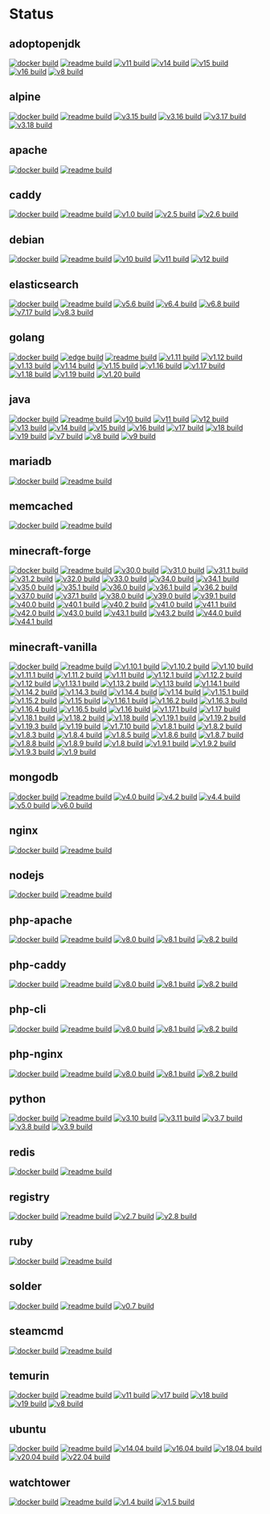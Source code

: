 # Status

## adoptopenjdk
[![docker build](https://github.com/dockhippie/adoptopenjdk/actions/workflows/docker.yml/badge.svg)](https://github.com/dockhippie/adoptopenjdk/actions/workflows/docker.yml) [![readme build](https://github.com/dockhippie/adoptopenjdk/actions/workflows/readme.yml/badge.svg)](https://github.com/dockhippie/adoptopenjdk/actions/workflows/readme.yml) [![v11 build](https://github.com/dockhippie/adoptopenjdk/actions/workflows/v11.yml/badge.svg)](https://github.com/dockhippie/adoptopenjdk/actions/workflows/v11.yml) [![v14 build](https://github.com/dockhippie/adoptopenjdk/actions/workflows/v14.yml/badge.svg)](https://github.com/dockhippie/adoptopenjdk/actions/workflows/v14.yml) [![v15 build](https://github.com/dockhippie/adoptopenjdk/actions/workflows/v15.yml/badge.svg)](https://github.com/dockhippie/adoptopenjdk/actions/workflows/v15.yml) [![v16 build](https://github.com/dockhippie/adoptopenjdk/actions/workflows/v16.yml/badge.svg)](https://github.com/dockhippie/adoptopenjdk/actions/workflows/v16.yml) [![v8 build](https://github.com/dockhippie/adoptopenjdk/actions/workflows/v8.yml/badge.svg)](https://github.com/dockhippie/adoptopenjdk/actions/workflows/v8.yml)

## alpine
[![docker build](https://github.com/dockhippie/alpine/actions/workflows/docker.yml/badge.svg)](https://github.com/dockhippie/alpine/actions/workflows/docker.yml) [![readme build](https://github.com/dockhippie/alpine/actions/workflows/readme.yml/badge.svg)](https://github.com/dockhippie/alpine/actions/workflows/readme.yml) [![v3.15 build](https://github.com/dockhippie/alpine/actions/workflows/v3.15.yml/badge.svg)](https://github.com/dockhippie/alpine/actions/workflows/v3.15.yml) [![v3.16 build](https://github.com/dockhippie/alpine/actions/workflows/v3.16.yml/badge.svg)](https://github.com/dockhippie/alpine/actions/workflows/v3.16.yml) [![v3.17 build](https://github.com/dockhippie/alpine/actions/workflows/v3.17.yml/badge.svg)](https://github.com/dockhippie/alpine/actions/workflows/v3.17.yml) [![v3.18 build](https://github.com/dockhippie/alpine/actions/workflows/v3.18.yml/badge.svg)](https://github.com/dockhippie/alpine/actions/workflows/v3.18.yml)

## apache
[![docker build](https://github.com/dockhippie/apache/actions/workflows/docker.yml/badge.svg)](https://github.com/dockhippie/apache/actions/workflows/docker.yml) [![readme build](https://github.com/dockhippie/apache/actions/workflows/readme.yml/badge.svg)](https://github.com/dockhippie/apache/actions/workflows/readme.yml)

## caddy
[![docker build](https://github.com/dockhippie/caddy/actions/workflows/docker.yml/badge.svg)](https://github.com/dockhippie/caddy/actions/workflows/docker.yml) [![readme build](https://github.com/dockhippie/caddy/actions/workflows/readme.yml/badge.svg)](https://github.com/dockhippie/caddy/actions/workflows/readme.yml) [![v1.0 build](https://github.com/dockhippie/caddy/actions/workflows/v1.0.yml/badge.svg)](https://github.com/dockhippie/caddy/actions/workflows/v1.0.yml) [![v2.5 build](https://github.com/dockhippie/caddy/actions/workflows/v2.5.yml/badge.svg)](https://github.com/dockhippie/caddy/actions/workflows/v2.5.yml) [![v2.6 build](https://github.com/dockhippie/caddy/actions/workflows/v2.6.yml/badge.svg)](https://github.com/dockhippie/caddy/actions/workflows/v2.6.yml)

## debian
[![docker build](https://github.com/dockhippie/debian/actions/workflows/docker.yml/badge.svg)](https://github.com/dockhippie/debian/actions/workflows/docker.yml) [![readme build](https://github.com/dockhippie/debian/actions/workflows/readme.yml/badge.svg)](https://github.com/dockhippie/debian/actions/workflows/readme.yml) [![v10 build](https://github.com/dockhippie/debian/actions/workflows/v10.yml/badge.svg)](https://github.com/dockhippie/debian/actions/workflows/v10.yml) [![v11 build](https://github.com/dockhippie/debian/actions/workflows/v11.yml/badge.svg)](https://github.com/dockhippie/debian/actions/workflows/v11.yml) [![v12 build](https://github.com/dockhippie/debian/actions/workflows/v12.yml/badge.svg)](https://github.com/dockhippie/debian/actions/workflows/v12.yml)

## elasticsearch
[![docker build](https://github.com/dockhippie/elasticsearch/actions/workflows/docker.yml/badge.svg)](https://github.com/dockhippie/elasticsearch/actions/workflows/docker.yml) [![readme build](https://github.com/dockhippie/elasticsearch/actions/workflows/readme.yml/badge.svg)](https://github.com/dockhippie/elasticsearch/actions/workflows/readme.yml) [![v5.6 build](https://github.com/dockhippie/elasticsearch/actions/workflows/v5.6.yml/badge.svg)](https://github.com/dockhippie/elasticsearch/actions/workflows/v5.6.yml) [![v6.4 build](https://github.com/dockhippie/elasticsearch/actions/workflows/v6.4.yml/badge.svg)](https://github.com/dockhippie/elasticsearch/actions/workflows/v6.4.yml) [![v6.8 build](https://github.com/dockhippie/elasticsearch/actions/workflows/v6.8.yml/badge.svg)](https://github.com/dockhippie/elasticsearch/actions/workflows/v6.8.yml) [![v7.17 build](https://github.com/dockhippie/elasticsearch/actions/workflows/v7.17.yml/badge.svg)](https://github.com/dockhippie/elasticsearch/actions/workflows/v7.17.yml) [![v8.3 build](https://github.com/dockhippie/elasticsearch/actions/workflows/v8.3.yml/badge.svg)](https://github.com/dockhippie/elasticsearch/actions/workflows/v8.3.yml)

## golang
[![docker build](https://github.com/dockhippie/golang/actions/workflows/docker.yml/badge.svg)](https://github.com/dockhippie/golang/actions/workflows/docker.yml) [![edge build](https://github.com/dockhippie/golang/actions/workflows/edge.yml/badge.svg)](https://github.com/dockhippie/golang/actions/workflows/edge.yml) [![readme build](https://github.com/dockhippie/golang/actions/workflows/readme.yml/badge.svg)](https://github.com/dockhippie/golang/actions/workflows/readme.yml) [![v1.11 build](https://github.com/dockhippie/golang/actions/workflows/v1.11.yml/badge.svg)](https://github.com/dockhippie/golang/actions/workflows/v1.11.yml) [![v1.12 build](https://github.com/dockhippie/golang/actions/workflows/v1.12.yml/badge.svg)](https://github.com/dockhippie/golang/actions/workflows/v1.12.yml) [![v1.13 build](https://github.com/dockhippie/golang/actions/workflows/v1.13.yml/badge.svg)](https://github.com/dockhippie/golang/actions/workflows/v1.13.yml) [![v1.14 build](https://github.com/dockhippie/golang/actions/workflows/v1.14.yml/badge.svg)](https://github.com/dockhippie/golang/actions/workflows/v1.14.yml) [![v1.15 build](https://github.com/dockhippie/golang/actions/workflows/v1.15.yml/badge.svg)](https://github.com/dockhippie/golang/actions/workflows/v1.15.yml) [![v1.16 build](https://github.com/dockhippie/golang/actions/workflows/v1.16.yml/badge.svg)](https://github.com/dockhippie/golang/actions/workflows/v1.16.yml) [![v1.17 build](https://github.com/dockhippie/golang/actions/workflows/v1.17.yml/badge.svg)](https://github.com/dockhippie/golang/actions/workflows/v1.17.yml) [![v1.18 build](https://github.com/dockhippie/golang/actions/workflows/v1.18.yml/badge.svg)](https://github.com/dockhippie/golang/actions/workflows/v1.18.yml) [![v1.19 build](https://github.com/dockhippie/golang/actions/workflows/v1.19.yml/badge.svg)](https://github.com/dockhippie/golang/actions/workflows/v1.19.yml) [![v1.20 build](https://github.com/dockhippie/golang/actions/workflows/v1.20.yml/badge.svg)](https://github.com/dockhippie/golang/actions/workflows/v1.20.yml)

## java
[![docker build](https://github.com/dockhippie/java/actions/workflows/docker.yml/badge.svg)](https://github.com/dockhippie/java/actions/workflows/docker.yml) [![readme build](https://github.com/dockhippie/java/actions/workflows/readme.yml/badge.svg)](https://github.com/dockhippie/java/actions/workflows/readme.yml) [![v10 build](https://github.com/dockhippie/java/actions/workflows/v10.yml/badge.svg)](https://github.com/dockhippie/java/actions/workflows/v10.yml) [![v11 build](https://github.com/dockhippie/java/actions/workflows/v11.yml/badge.svg)](https://github.com/dockhippie/java/actions/workflows/v11.yml) [![v12 build](https://github.com/dockhippie/java/actions/workflows/v12.yml/badge.svg)](https://github.com/dockhippie/java/actions/workflows/v12.yml) [![v13 build](https://github.com/dockhippie/java/actions/workflows/v13.yml/badge.svg)](https://github.com/dockhippie/java/actions/workflows/v13.yml) [![v14 build](https://github.com/dockhippie/java/actions/workflows/v14.yml/badge.svg)](https://github.com/dockhippie/java/actions/workflows/v14.yml) [![v15 build](https://github.com/dockhippie/java/actions/workflows/v15.yml/badge.svg)](https://github.com/dockhippie/java/actions/workflows/v15.yml) [![v16 build](https://github.com/dockhippie/java/actions/workflows/v16.yml/badge.svg)](https://github.com/dockhippie/java/actions/workflows/v16.yml) [![v17 build](https://github.com/dockhippie/java/actions/workflows/v17.yml/badge.svg)](https://github.com/dockhippie/java/actions/workflows/v17.yml) [![v18 build](https://github.com/dockhippie/java/actions/workflows/v18.yml/badge.svg)](https://github.com/dockhippie/java/actions/workflows/v18.yml) [![v19 build](https://github.com/dockhippie/java/actions/workflows/v19.yml/badge.svg)](https://github.com/dockhippie/java/actions/workflows/v19.yml) [![v7 build](https://github.com/dockhippie/java/actions/workflows/v7.yml/badge.svg)](https://github.com/dockhippie/java/actions/workflows/v7.yml) [![v8 build](https://github.com/dockhippie/java/actions/workflows/v8.yml/badge.svg)](https://github.com/dockhippie/java/actions/workflows/v8.yml) [![v9 build](https://github.com/dockhippie/java/actions/workflows/v9.yml/badge.svg)](https://github.com/dockhippie/java/actions/workflows/v9.yml)

## mariadb
[![docker build](https://github.com/dockhippie/mariadb/actions/workflows/docker.yml/badge.svg)](https://github.com/dockhippie/mariadb/actions/workflows/docker.yml) [![readme build](https://github.com/dockhippie/mariadb/actions/workflows/readme.yml/badge.svg)](https://github.com/dockhippie/mariadb/actions/workflows/readme.yml)

## memcached
[![docker build](https://github.com/dockhippie/memcached/actions/workflows/docker.yml/badge.svg)](https://github.com/dockhippie/memcached/actions/workflows/docker.yml) [![readme build](https://github.com/dockhippie/memcached/actions/workflows/readme.yml/badge.svg)](https://github.com/dockhippie/memcached/actions/workflows/readme.yml)

## minecraft-forge
[![docker build](https://github.com/dockhippie/minecraft-forge/actions/workflows/docker.yml/badge.svg)](https://github.com/dockhippie/minecraft-forge/actions/workflows/docker.yml) [![readme build](https://github.com/dockhippie/minecraft-forge/actions/workflows/readme.yml/badge.svg)](https://github.com/dockhippie/minecraft-forge/actions/workflows/readme.yml) [![v30.0 build](https://github.com/dockhippie/minecraft-forge/actions/workflows/v30.0.yml/badge.svg)](https://github.com/dockhippie/minecraft-forge/actions/workflows/v30.0.yml) [![v31.0 build](https://github.com/dockhippie/minecraft-forge/actions/workflows/v31.0.yml/badge.svg)](https://github.com/dockhippie/minecraft-forge/actions/workflows/v31.0.yml) [![v31.1 build](https://github.com/dockhippie/minecraft-forge/actions/workflows/v31.1.yml/badge.svg)](https://github.com/dockhippie/minecraft-forge/actions/workflows/v31.1.yml) [![v31.2 build](https://github.com/dockhippie/minecraft-forge/actions/workflows/v31.2.yml/badge.svg)](https://github.com/dockhippie/minecraft-forge/actions/workflows/v31.2.yml) [![v32.0 build](https://github.com/dockhippie/minecraft-forge/actions/workflows/v32.0.yml/badge.svg)](https://github.com/dockhippie/minecraft-forge/actions/workflows/v32.0.yml) [![v33.0 build](https://github.com/dockhippie/minecraft-forge/actions/workflows/v33.0.yml/badge.svg)](https://github.com/dockhippie/minecraft-forge/actions/workflows/v33.0.yml) [![v34.0 build](https://github.com/dockhippie/minecraft-forge/actions/workflows/v34.0.yml/badge.svg)](https://github.com/dockhippie/minecraft-forge/actions/workflows/v34.0.yml) [![v34.1 build](https://github.com/dockhippie/minecraft-forge/actions/workflows/v34.1.yml/badge.svg)](https://github.com/dockhippie/minecraft-forge/actions/workflows/v34.1.yml) [![v35.0 build](https://github.com/dockhippie/minecraft-forge/actions/workflows/v35.0.yml/badge.svg)](https://github.com/dockhippie/minecraft-forge/actions/workflows/v35.0.yml) [![v35.1 build](https://github.com/dockhippie/minecraft-forge/actions/workflows/v35.1.yml/badge.svg)](https://github.com/dockhippie/minecraft-forge/actions/workflows/v35.1.yml) [![v36.0 build](https://github.com/dockhippie/minecraft-forge/actions/workflows/v36.0.yml/badge.svg)](https://github.com/dockhippie/minecraft-forge/actions/workflows/v36.0.yml) [![v36.1 build](https://github.com/dockhippie/minecraft-forge/actions/workflows/v36.1.yml/badge.svg)](https://github.com/dockhippie/minecraft-forge/actions/workflows/v36.1.yml) [![v36.2 build](https://github.com/dockhippie/minecraft-forge/actions/workflows/v36.2.yml/badge.svg)](https://github.com/dockhippie/minecraft-forge/actions/workflows/v36.2.yml) [![v37.0 build](https://github.com/dockhippie/minecraft-forge/actions/workflows/v37.0.yml/badge.svg)](https://github.com/dockhippie/minecraft-forge/actions/workflows/v37.0.yml) [![v37.1 build](https://github.com/dockhippie/minecraft-forge/actions/workflows/v37.1.yml/badge.svg)](https://github.com/dockhippie/minecraft-forge/actions/workflows/v37.1.yml) [![v38.0 build](https://github.com/dockhippie/minecraft-forge/actions/workflows/v38.0.yml/badge.svg)](https://github.com/dockhippie/minecraft-forge/actions/workflows/v38.0.yml) [![v39.0 build](https://github.com/dockhippie/minecraft-forge/actions/workflows/v39.0.yml/badge.svg)](https://github.com/dockhippie/minecraft-forge/actions/workflows/v39.0.yml) [![v39.1 build](https://github.com/dockhippie/minecraft-forge/actions/workflows/v39.1.yml/badge.svg)](https://github.com/dockhippie/minecraft-forge/actions/workflows/v39.1.yml) [![v40.0 build](https://github.com/dockhippie/minecraft-forge/actions/workflows/v40.0.yml/badge.svg)](https://github.com/dockhippie/minecraft-forge/actions/workflows/v40.0.yml) [![v40.1 build](https://github.com/dockhippie/minecraft-forge/actions/workflows/v40.1.yml/badge.svg)](https://github.com/dockhippie/minecraft-forge/actions/workflows/v40.1.yml) [![v40.2 build](https://github.com/dockhippie/minecraft-forge/actions/workflows/v40.2.yml/badge.svg)](https://github.com/dockhippie/minecraft-forge/actions/workflows/v40.2.yml) [![v41.0 build](https://github.com/dockhippie/minecraft-forge/actions/workflows/v41.0.yml/badge.svg)](https://github.com/dockhippie/minecraft-forge/actions/workflows/v41.0.yml) [![v41.1 build](https://github.com/dockhippie/minecraft-forge/actions/workflows/v41.1.yml/badge.svg)](https://github.com/dockhippie/minecraft-forge/actions/workflows/v41.1.yml) [![v42.0 build](https://github.com/dockhippie/minecraft-forge/actions/workflows/v42.0.yml/badge.svg)](https://github.com/dockhippie/minecraft-forge/actions/workflows/v42.0.yml) [![v43.0 build](https://github.com/dockhippie/minecraft-forge/actions/workflows/v43.0.yml/badge.svg)](https://github.com/dockhippie/minecraft-forge/actions/workflows/v43.0.yml) [![v43.1 build](https://github.com/dockhippie/minecraft-forge/actions/workflows/v43.1.yml/badge.svg)](https://github.com/dockhippie/minecraft-forge/actions/workflows/v43.1.yml) [![v43.2 build](https://github.com/dockhippie/minecraft-forge/actions/workflows/v43.2.yml/badge.svg)](https://github.com/dockhippie/minecraft-forge/actions/workflows/v43.2.yml) [![v44.0 build](https://github.com/dockhippie/minecraft-forge/actions/workflows/v44.0.yml/badge.svg)](https://github.com/dockhippie/minecraft-forge/actions/workflows/v44.0.yml) [![v44.1 build](https://github.com/dockhippie/minecraft-forge/actions/workflows/v44.1.yml/badge.svg)](https://github.com/dockhippie/minecraft-forge/actions/workflows/v44.1.yml)

## minecraft-vanilla
[![docker build](https://github.com/dockhippie/minecraft-vanilla/actions/workflows/docker.yml/badge.svg)](https://github.com/dockhippie/minecraft-vanilla/actions/workflows/docker.yml) [![readme build](https://github.com/dockhippie/minecraft-vanilla/actions/workflows/readme.yml/badge.svg)](https://github.com/dockhippie/minecraft-vanilla/actions/workflows/readme.yml) [![v1.10.1 build](https://github.com/dockhippie/minecraft-vanilla/actions/workflows/v1.10.1.yml/badge.svg)](https://github.com/dockhippie/minecraft-vanilla/actions/workflows/v1.10.1.yml) [![v1.10.2 build](https://github.com/dockhippie/minecraft-vanilla/actions/workflows/v1.10.2.yml/badge.svg)](https://github.com/dockhippie/minecraft-vanilla/actions/workflows/v1.10.2.yml) [![v1.10 build](https://github.com/dockhippie/minecraft-vanilla/actions/workflows/v1.10.yml/badge.svg)](https://github.com/dockhippie/minecraft-vanilla/actions/workflows/v1.10.yml) [![v1.11.1 build](https://github.com/dockhippie/minecraft-vanilla/actions/workflows/v1.11.1.yml/badge.svg)](https://github.com/dockhippie/minecraft-vanilla/actions/workflows/v1.11.1.yml) [![v1.11.2 build](https://github.com/dockhippie/minecraft-vanilla/actions/workflows/v1.11.2.yml/badge.svg)](https://github.com/dockhippie/minecraft-vanilla/actions/workflows/v1.11.2.yml) [![v1.11 build](https://github.com/dockhippie/minecraft-vanilla/actions/workflows/v1.11.yml/badge.svg)](https://github.com/dockhippie/minecraft-vanilla/actions/workflows/v1.11.yml) [![v1.12.1 build](https://github.com/dockhippie/minecraft-vanilla/actions/workflows/v1.12.1.yml/badge.svg)](https://github.com/dockhippie/minecraft-vanilla/actions/workflows/v1.12.1.yml) [![v1.12.2 build](https://github.com/dockhippie/minecraft-vanilla/actions/workflows/v1.12.2.yml/badge.svg)](https://github.com/dockhippie/minecraft-vanilla/actions/workflows/v1.12.2.yml) [![v1.12 build](https://github.com/dockhippie/minecraft-vanilla/actions/workflows/v1.12.yml/badge.svg)](https://github.com/dockhippie/minecraft-vanilla/actions/workflows/v1.12.yml) [![v1.13.1 build](https://github.com/dockhippie/minecraft-vanilla/actions/workflows/v1.13.1.yml/badge.svg)](https://github.com/dockhippie/minecraft-vanilla/actions/workflows/v1.13.1.yml) [![v1.13.2 build](https://github.com/dockhippie/minecraft-vanilla/actions/workflows/v1.13.2.yml/badge.svg)](https://github.com/dockhippie/minecraft-vanilla/actions/workflows/v1.13.2.yml) [![v1.13 build](https://github.com/dockhippie/minecraft-vanilla/actions/workflows/v1.13.yml/badge.svg)](https://github.com/dockhippie/minecraft-vanilla/actions/workflows/v1.13.yml) [![v1.14.1 build](https://github.com/dockhippie/minecraft-vanilla/actions/workflows/v1.14.1.yml/badge.svg)](https://github.com/dockhippie/minecraft-vanilla/actions/workflows/v1.14.1.yml) [![v1.14.2 build](https://github.com/dockhippie/minecraft-vanilla/actions/workflows/v1.14.2.yml/badge.svg)](https://github.com/dockhippie/minecraft-vanilla/actions/workflows/v1.14.2.yml) [![v1.14.3 build](https://github.com/dockhippie/minecraft-vanilla/actions/workflows/v1.14.3.yml/badge.svg)](https://github.com/dockhippie/minecraft-vanilla/actions/workflows/v1.14.3.yml) [![v1.14.4 build](https://github.com/dockhippie/minecraft-vanilla/actions/workflows/v1.14.4.yml/badge.svg)](https://github.com/dockhippie/minecraft-vanilla/actions/workflows/v1.14.4.yml) [![v1.14 build](https://github.com/dockhippie/minecraft-vanilla/actions/workflows/v1.14.yml/badge.svg)](https://github.com/dockhippie/minecraft-vanilla/actions/workflows/v1.14.yml) [![v1.15.1 build](https://github.com/dockhippie/minecraft-vanilla/actions/workflows/v1.15.1.yml/badge.svg)](https://github.com/dockhippie/minecraft-vanilla/actions/workflows/v1.15.1.yml) [![v1.15.2 build](https://github.com/dockhippie/minecraft-vanilla/actions/workflows/v1.15.2.yml/badge.svg)](https://github.com/dockhippie/minecraft-vanilla/actions/workflows/v1.15.2.yml) [![v1.15 build](https://github.com/dockhippie/minecraft-vanilla/actions/workflows/v1.15.yml/badge.svg)](https://github.com/dockhippie/minecraft-vanilla/actions/workflows/v1.15.yml) [![v1.16.1 build](https://github.com/dockhippie/minecraft-vanilla/actions/workflows/v1.16.1.yml/badge.svg)](https://github.com/dockhippie/minecraft-vanilla/actions/workflows/v1.16.1.yml) [![v1.16.2 build](https://github.com/dockhippie/minecraft-vanilla/actions/workflows/v1.16.2.yml/badge.svg)](https://github.com/dockhippie/minecraft-vanilla/actions/workflows/v1.16.2.yml) [![v1.16.3 build](https://github.com/dockhippie/minecraft-vanilla/actions/workflows/v1.16.3.yml/badge.svg)](https://github.com/dockhippie/minecraft-vanilla/actions/workflows/v1.16.3.yml) [![v1.16.4 build](https://github.com/dockhippie/minecraft-vanilla/actions/workflows/v1.16.4.yml/badge.svg)](https://github.com/dockhippie/minecraft-vanilla/actions/workflows/v1.16.4.yml) [![v1.16.5 build](https://github.com/dockhippie/minecraft-vanilla/actions/workflows/v1.16.5.yml/badge.svg)](https://github.com/dockhippie/minecraft-vanilla/actions/workflows/v1.16.5.yml) [![v1.16 build](https://github.com/dockhippie/minecraft-vanilla/actions/workflows/v1.16.yml/badge.svg)](https://github.com/dockhippie/minecraft-vanilla/actions/workflows/v1.16.yml) [![v1.17.1 build](https://github.com/dockhippie/minecraft-vanilla/actions/workflows/v1.17.1.yml/badge.svg)](https://github.com/dockhippie/minecraft-vanilla/actions/workflows/v1.17.1.yml) [![v1.17 build](https://github.com/dockhippie/minecraft-vanilla/actions/workflows/v1.17.yml/badge.svg)](https://github.com/dockhippie/minecraft-vanilla/actions/workflows/v1.17.yml) [![v1.18.1 build](https://github.com/dockhippie/minecraft-vanilla/actions/workflows/v1.18.1.yml/badge.svg)](https://github.com/dockhippie/minecraft-vanilla/actions/workflows/v1.18.1.yml) [![v1.18.2 build](https://github.com/dockhippie/minecraft-vanilla/actions/workflows/v1.18.2.yml/badge.svg)](https://github.com/dockhippie/minecraft-vanilla/actions/workflows/v1.18.2.yml) [![v1.18 build](https://github.com/dockhippie/minecraft-vanilla/actions/workflows/v1.18.yml/badge.svg)](https://github.com/dockhippie/minecraft-vanilla/actions/workflows/v1.18.yml) [![v1.19.1 build](https://github.com/dockhippie/minecraft-vanilla/actions/workflows/v1.19.1.yml/badge.svg)](https://github.com/dockhippie/minecraft-vanilla/actions/workflows/v1.19.1.yml) [![v1.19.2 build](https://github.com/dockhippie/minecraft-vanilla/actions/workflows/v1.19.2.yml/badge.svg)](https://github.com/dockhippie/minecraft-vanilla/actions/workflows/v1.19.2.yml) [![v1.19.3 build](https://github.com/dockhippie/minecraft-vanilla/actions/workflows/v1.19.3.yml/badge.svg)](https://github.com/dockhippie/minecraft-vanilla/actions/workflows/v1.19.3.yml) [![v1.19 build](https://github.com/dockhippie/minecraft-vanilla/actions/workflows/v1.19.yml/badge.svg)](https://github.com/dockhippie/minecraft-vanilla/actions/workflows/v1.19.yml) [![v1.7.10 build](https://github.com/dockhippie/minecraft-vanilla/actions/workflows/v1.7.10.yml/badge.svg)](https://github.com/dockhippie/minecraft-vanilla/actions/workflows/v1.7.10.yml) [![v1.8.1 build](https://github.com/dockhippie/minecraft-vanilla/actions/workflows/v1.8.1.yml/badge.svg)](https://github.com/dockhippie/minecraft-vanilla/actions/workflows/v1.8.1.yml) [![v1.8.2 build](https://github.com/dockhippie/minecraft-vanilla/actions/workflows/v1.8.2.yml/badge.svg)](https://github.com/dockhippie/minecraft-vanilla/actions/workflows/v1.8.2.yml) [![v1.8.3 build](https://github.com/dockhippie/minecraft-vanilla/actions/workflows/v1.8.3.yml/badge.svg)](https://github.com/dockhippie/minecraft-vanilla/actions/workflows/v1.8.3.yml) [![v1.8.4 build](https://github.com/dockhippie/minecraft-vanilla/actions/workflows/v1.8.4.yml/badge.svg)](https://github.com/dockhippie/minecraft-vanilla/actions/workflows/v1.8.4.yml) [![v1.8.5 build](https://github.com/dockhippie/minecraft-vanilla/actions/workflows/v1.8.5.yml/badge.svg)](https://github.com/dockhippie/minecraft-vanilla/actions/workflows/v1.8.5.yml) [![v1.8.6 build](https://github.com/dockhippie/minecraft-vanilla/actions/workflows/v1.8.6.yml/badge.svg)](https://github.com/dockhippie/minecraft-vanilla/actions/workflows/v1.8.6.yml) [![v1.8.7 build](https://github.com/dockhippie/minecraft-vanilla/actions/workflows/v1.8.7.yml/badge.svg)](https://github.com/dockhippie/minecraft-vanilla/actions/workflows/v1.8.7.yml) [![v1.8.8 build](https://github.com/dockhippie/minecraft-vanilla/actions/workflows/v1.8.8.yml/badge.svg)](https://github.com/dockhippie/minecraft-vanilla/actions/workflows/v1.8.8.yml) [![v1.8.9 build](https://github.com/dockhippie/minecraft-vanilla/actions/workflows/v1.8.9.yml/badge.svg)](https://github.com/dockhippie/minecraft-vanilla/actions/workflows/v1.8.9.yml) [![v1.8 build](https://github.com/dockhippie/minecraft-vanilla/actions/workflows/v1.8.yml/badge.svg)](https://github.com/dockhippie/minecraft-vanilla/actions/workflows/v1.8.yml) [![v1.9.1 build](https://github.com/dockhippie/minecraft-vanilla/actions/workflows/v1.9.1.yml/badge.svg)](https://github.com/dockhippie/minecraft-vanilla/actions/workflows/v1.9.1.yml) [![v1.9.2 build](https://github.com/dockhippie/minecraft-vanilla/actions/workflows/v1.9.2.yml/badge.svg)](https://github.com/dockhippie/minecraft-vanilla/actions/workflows/v1.9.2.yml) [![v1.9.3 build](https://github.com/dockhippie/minecraft-vanilla/actions/workflows/v1.9.3.yml/badge.svg)](https://github.com/dockhippie/minecraft-vanilla/actions/workflows/v1.9.3.yml) [![v1.9 build](https://github.com/dockhippie/minecraft-vanilla/actions/workflows/v1.9.yml/badge.svg)](https://github.com/dockhippie/minecraft-vanilla/actions/workflows/v1.9.yml)

## mongodb
[![docker build](https://github.com/dockhippie/mongodb/actions/workflows/docker.yml/badge.svg)](https://github.com/dockhippie/mongodb/actions/workflows/docker.yml) [![readme build](https://github.com/dockhippie/mongodb/actions/workflows/readme.yml/badge.svg)](https://github.com/dockhippie/mongodb/actions/workflows/readme.yml) [![v4.0 build](https://github.com/dockhippie/mongodb/actions/workflows/v4.0.yml/badge.svg)](https://github.com/dockhippie/mongodb/actions/workflows/v4.0.yml) [![v4.2 build](https://github.com/dockhippie/mongodb/actions/workflows/v4.2.yml/badge.svg)](https://github.com/dockhippie/mongodb/actions/workflows/v4.2.yml) [![v4.4 build](https://github.com/dockhippie/mongodb/actions/workflows/v4.4.yml/badge.svg)](https://github.com/dockhippie/mongodb/actions/workflows/v4.4.yml) [![v5.0 build](https://github.com/dockhippie/mongodb/actions/workflows/v5.0.yml/badge.svg)](https://github.com/dockhippie/mongodb/actions/workflows/v5.0.yml) [![v6.0 build](https://github.com/dockhippie/mongodb/actions/workflows/v6.0.yml/badge.svg)](https://github.com/dockhippie/mongodb/actions/workflows/v6.0.yml)

## nginx
[![docker build](https://github.com/dockhippie/nginx/actions/workflows/docker.yml/badge.svg)](https://github.com/dockhippie/nginx/actions/workflows/docker.yml) [![readme build](https://github.com/dockhippie/nginx/actions/workflows/readme.yml/badge.svg)](https://github.com/dockhippie/nginx/actions/workflows/readme.yml)

## nodejs
[![docker build](https://github.com/dockhippie/nodejs/actions/workflows/docker.yml/badge.svg)](https://github.com/dockhippie/nodejs/actions/workflows/docker.yml) [![readme build](https://github.com/dockhippie/nodejs/actions/workflows/readme.yml/badge.svg)](https://github.com/dockhippie/nodejs/actions/workflows/readme.yml)

## php-apache
[![docker build](https://github.com/dockhippie/php-apache/actions/workflows/docker.yml/badge.svg)](https://github.com/dockhippie/php-apache/actions/workflows/docker.yml) [![readme build](https://github.com/dockhippie/php-apache/actions/workflows/readme.yml/badge.svg)](https://github.com/dockhippie/php-apache/actions/workflows/readme.yml) [![v8.0 build](https://github.com/dockhippie/php-apache/actions/workflows/v8.0.yml/badge.svg)](https://github.com/dockhippie/php-apache/actions/workflows/v8.0.yml) [![v8.1 build](https://github.com/dockhippie/php-apache/actions/workflows/v8.1.yml/badge.svg)](https://github.com/dockhippie/php-apache/actions/workflows/v8.1.yml) [![v8.2 build](https://github.com/dockhippie/php-apache/actions/workflows/v8.2.yml/badge.svg)](https://github.com/dockhippie/php-apache/actions/workflows/v8.2.yml)

## php-caddy
[![docker build](https://github.com/dockhippie/php-caddy/actions/workflows/docker.yml/badge.svg)](https://github.com/dockhippie/php-caddy/actions/workflows/docker.yml) [![readme build](https://github.com/dockhippie/php-caddy/actions/workflows/readme.yml/badge.svg)](https://github.com/dockhippie/php-caddy/actions/workflows/readme.yml) [![v8.0 build](https://github.com/dockhippie/php-caddy/actions/workflows/v8.0.yml/badge.svg)](https://github.com/dockhippie/php-caddy/actions/workflows/v8.0.yml) [![v8.1 build](https://github.com/dockhippie/php-caddy/actions/workflows/v8.1.yml/badge.svg)](https://github.com/dockhippie/php-caddy/actions/workflows/v8.1.yml) [![v8.2 build](https://github.com/dockhippie/php-caddy/actions/workflows/v8.2.yml/badge.svg)](https://github.com/dockhippie/php-caddy/actions/workflows/v8.2.yml)

## php-cli
[![docker build](https://github.com/dockhippie/php-cli/actions/workflows/docker.yml/badge.svg)](https://github.com/dockhippie/php-cli/actions/workflows/docker.yml) [![readme build](https://github.com/dockhippie/php-cli/actions/workflows/readme.yml/badge.svg)](https://github.com/dockhippie/php-cli/actions/workflows/readme.yml) [![v8.0 build](https://github.com/dockhippie/php-cli/actions/workflows/v8.0.yml/badge.svg)](https://github.com/dockhippie/php-cli/actions/workflows/v8.0.yml) [![v8.1 build](https://github.com/dockhippie/php-cli/actions/workflows/v8.1.yml/badge.svg)](https://github.com/dockhippie/php-cli/actions/workflows/v8.1.yml) [![v8.2 build](https://github.com/dockhippie/php-cli/actions/workflows/v8.2.yml/badge.svg)](https://github.com/dockhippie/php-cli/actions/workflows/v8.2.yml)

## php-nginx
[![docker build](https://github.com/dockhippie/php-nginx/actions/workflows/docker.yml/badge.svg)](https://github.com/dockhippie/php-nginx/actions/workflows/docker.yml) [![readme build](https://github.com/dockhippie/php-nginx/actions/workflows/readme.yml/badge.svg)](https://github.com/dockhippie/php-nginx/actions/workflows/readme.yml) [![v8.0 build](https://github.com/dockhippie/php-nginx/actions/workflows/v8.0.yml/badge.svg)](https://github.com/dockhippie/php-nginx/actions/workflows/v8.0.yml) [![v8.1 build](https://github.com/dockhippie/php-nginx/actions/workflows/v8.1.yml/badge.svg)](https://github.com/dockhippie/php-nginx/actions/workflows/v8.1.yml) [![v8.2 build](https://github.com/dockhippie/php-nginx/actions/workflows/v8.2.yml/badge.svg)](https://github.com/dockhippie/php-nginx/actions/workflows/v8.2.yml)

## python
[![docker build](https://github.com/dockhippie/python/actions/workflows/docker.yml/badge.svg)](https://github.com/dockhippie/python/actions/workflows/docker.yml) [![readme build](https://github.com/dockhippie/python/actions/workflows/readme.yml/badge.svg)](https://github.com/dockhippie/python/actions/workflows/readme.yml) [![v3.10 build](https://github.com/dockhippie/python/actions/workflows/v3.10.yml/badge.svg)](https://github.com/dockhippie/python/actions/workflows/v3.10.yml) [![v3.11 build](https://github.com/dockhippie/python/actions/workflows/v3.11.yml/badge.svg)](https://github.com/dockhippie/python/actions/workflows/v3.11.yml) [![v3.7 build](https://github.com/dockhippie/python/actions/workflows/v3.7.yml/badge.svg)](https://github.com/dockhippie/python/actions/workflows/v3.7.yml) [![v3.8 build](https://github.com/dockhippie/python/actions/workflows/v3.8.yml/badge.svg)](https://github.com/dockhippie/python/actions/workflows/v3.8.yml) [![v3.9 build](https://github.com/dockhippie/python/actions/workflows/v3.9.yml/badge.svg)](https://github.com/dockhippie/python/actions/workflows/v3.9.yml)

## redis
[![docker build](https://github.com/dockhippie/redis/actions/workflows/docker.yml/badge.svg)](https://github.com/dockhippie/redis/actions/workflows/docker.yml) [![readme build](https://github.com/dockhippie/redis/actions/workflows/readme.yml/badge.svg)](https://github.com/dockhippie/redis/actions/workflows/readme.yml)

## registry
[![docker build](https://github.com/dockhippie/registry/actions/workflows/docker.yml/badge.svg)](https://github.com/dockhippie/registry/actions/workflows/docker.yml) [![readme build](https://github.com/dockhippie/registry/actions/workflows/readme.yml/badge.svg)](https://github.com/dockhippie/registry/actions/workflows/readme.yml) [![v2.7 build](https://github.com/dockhippie/registry/actions/workflows/v2.7.yml/badge.svg)](https://github.com/dockhippie/registry/actions/workflows/v2.7.yml) [![v2.8 build](https://github.com/dockhippie/registry/actions/workflows/v2.8.yml/badge.svg)](https://github.com/dockhippie/registry/actions/workflows/v2.8.yml)

## ruby
[![docker build](https://github.com/dockhippie/ruby/actions/workflows/docker.yml/badge.svg)](https://github.com/dockhippie/ruby/actions/workflows/docker.yml) [![readme build](https://github.com/dockhippie/ruby/actions/workflows/readme.yml/badge.svg)](https://github.com/dockhippie/ruby/actions/workflows/readme.yml)

## solder
[![docker build](https://github.com/dockhippie/solder/actions/workflows/docker.yml/badge.svg)](https://github.com/dockhippie/solder/actions/workflows/docker.yml) [![readme build](https://github.com/dockhippie/solder/actions/workflows/readme.yml/badge.svg)](https://github.com/dockhippie/solder/actions/workflows/readme.yml) [![v0.7 build](https://github.com/dockhippie/solder/actions/workflows/v0.7.yml/badge.svg)](https://github.com/dockhippie/solder/actions/workflows/v0.7.yml)

## steamcmd
[![docker build](https://github.com/dockhippie/steamcmd/actions/workflows/docker.yml/badge.svg)](https://github.com/dockhippie/steamcmd/actions/workflows/docker.yml) [![readme build](https://github.com/dockhippie/steamcmd/actions/workflows/readme.yml/badge.svg)](https://github.com/dockhippie/steamcmd/actions/workflows/readme.yml)

## temurin
[![docker build](https://github.com/dockhippie/temurin/actions/workflows/docker.yml/badge.svg)](https://github.com/dockhippie/temurin/actions/workflows/docker.yml) [![readme build](https://github.com/dockhippie/temurin/actions/workflows/readme.yml/badge.svg)](https://github.com/dockhippie/temurin/actions/workflows/readme.yml) [![v11 build](https://github.com/dockhippie/temurin/actions/workflows/v11.yml/badge.svg)](https://github.com/dockhippie/temurin/actions/workflows/v11.yml) [![v17 build](https://github.com/dockhippie/temurin/actions/workflows/v17.yml/badge.svg)](https://github.com/dockhippie/temurin/actions/workflows/v17.yml) [![v18 build](https://github.com/dockhippie/temurin/actions/workflows/v18.yml/badge.svg)](https://github.com/dockhippie/temurin/actions/workflows/v18.yml) [![v19 build](https://github.com/dockhippie/temurin/actions/workflows/v19.yml/badge.svg)](https://github.com/dockhippie/temurin/actions/workflows/v19.yml) [![v8 build](https://github.com/dockhippie/temurin/actions/workflows/v8.yml/badge.svg)](https://github.com/dockhippie/temurin/actions/workflows/v8.yml)

## ubuntu
[![docker build](https://github.com/dockhippie/ubuntu/actions/workflows/docker.yml/badge.svg)](https://github.com/dockhippie/ubuntu/actions/workflows/docker.yml) [![readme build](https://github.com/dockhippie/ubuntu/actions/workflows/readme.yml/badge.svg)](https://github.com/dockhippie/ubuntu/actions/workflows/readme.yml) [![v14.04 build](https://github.com/dockhippie/ubuntu/actions/workflows/v14.04.yml/badge.svg)](https://github.com/dockhippie/ubuntu/actions/workflows/v14.04.yml) [![v16.04 build](https://github.com/dockhippie/ubuntu/actions/workflows/v16.04.yml/badge.svg)](https://github.com/dockhippie/ubuntu/actions/workflows/v16.04.yml) [![v18.04 build](https://github.com/dockhippie/ubuntu/actions/workflows/v18.04.yml/badge.svg)](https://github.com/dockhippie/ubuntu/actions/workflows/v18.04.yml) [![v20.04 build](https://github.com/dockhippie/ubuntu/actions/workflows/v20.04.yml/badge.svg)](https://github.com/dockhippie/ubuntu/actions/workflows/v20.04.yml) [![v22.04 build](https://github.com/dockhippie/ubuntu/actions/workflows/v22.04.yml/badge.svg)](https://github.com/dockhippie/ubuntu/actions/workflows/v22.04.yml)

## watchtower
[![docker build](https://github.com/dockhippie/watchtower/actions/workflows/docker.yml/badge.svg)](https://github.com/dockhippie/watchtower/actions/workflows/docker.yml) [![readme build](https://github.com/dockhippie/watchtower/actions/workflows/readme.yml/badge.svg)](https://github.com/dockhippie/watchtower/actions/workflows/readme.yml) [![v1.4 build](https://github.com/dockhippie/watchtower/actions/workflows/v1.4.yml/badge.svg)](https://github.com/dockhippie/watchtower/actions/workflows/v1.4.yml) [![v1.5 build](https://github.com/dockhippie/watchtower/actions/workflows/v1.5.yml/badge.svg)](https://github.com/dockhippie/watchtower/actions/workflows/v1.5.yml)
